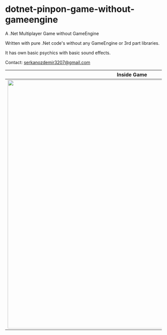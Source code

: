 # dotnet-pinpon-game-without-gameengine
A .Net Multiplayer Game without GameEngine


Written with pure .Net code's without any GameEngine or 3rd part libraries.

It has own basic psychics with basic sound effects.



Contact: serkanozdemir3207@gmail.com

   Inside Game    |
-------------------------|
<img src="http://i.hizliresim.com/40zB6J.png" width="800">  |



